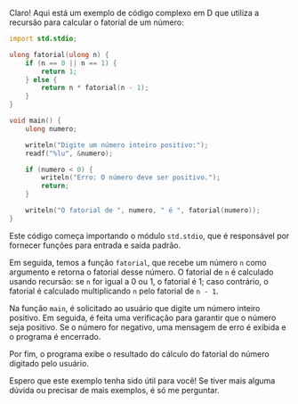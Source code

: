 Claro! Aqui está um exemplo de código complexo em D que utiliza a recursão para calcular o fatorial de um número:

```d
import std.stdio;

ulong fatorial(ulong n) {
    if (n == 0 || n == 1) {
        return 1;
    } else {
        return n * fatorial(n - 1);
    }
}

void main() {
    ulong numero;

    writeln("Digite um número inteiro positivo:");
    readf("%lu", &numero);

    if (numero < 0) {
        writeln("Erro: O número deve ser positivo.");
        return;
    }

    writeln("O fatorial de ", numero, " é ", fatorial(numero));
}
```

Este código começa importando o módulo `std.stdio`, que é responsável por fornecer funções para entrada e saída padrão.

Em seguida, temos a função `fatorial`, que recebe um número `n` como argumento e retorna o fatorial desse número. O fatorial de `n` é calculado usando recursão: se `n` for igual a 0 ou 1, o fatorial é 1; caso contrário, o fatorial é calculado multiplicando `n` pelo fatorial de `n - 1`.

Na função `main`, é solicitado ao usuário que digite um número inteiro positivo. Em seguida, é feita uma verificação para garantir que o número seja positivo. Se o número for negativo, uma mensagem de erro é exibida e o programa é encerrado.

Por fim, o programa exibe o resultado do cálculo do fatorial do número digitado pelo usuário.

Espero que este exemplo tenha sido útil para você! Se tiver mais alguma dúvida ou precisar de mais exemplos, é só me perguntar.
